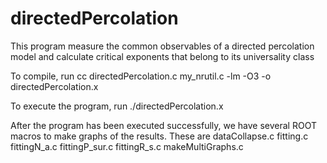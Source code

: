 # directedPercolation
This program measure the common observables of a directed percolation model and calculate critical exponents that belong to its universality class

To compile, run
cc directedPercolation.c my_nrutil.c -lm -O3 -o directedPercolation.x

To execute the program, run
./directedPercolation.x <Lattice size> <number of time interations> <percolation probability> <number of independent runs> <random negative integer>

After the program has been executed successfully, we have several ROOT macros to make graphs of the results. These are
  dataCollapse.c
  fitting.c
  fittingN_a.c
  fittingP_sur.c
  fittingR_s.c
  makeMultiGraphs.c
